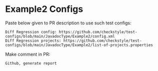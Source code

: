 # Example2 Configs
Paste below given to PR description to use such test configs:
```
Diff Regression config: https://github.com/checkstyle/test-configs/blob/main/JavadocType/Example2/config.xml
Diff Regression projects: https://github.com/checkstyle/test-configs/blob/main/JavadocType/Example2/list-of-projects.properties
```
Make comment in PR:
```
Github, generate report
```

